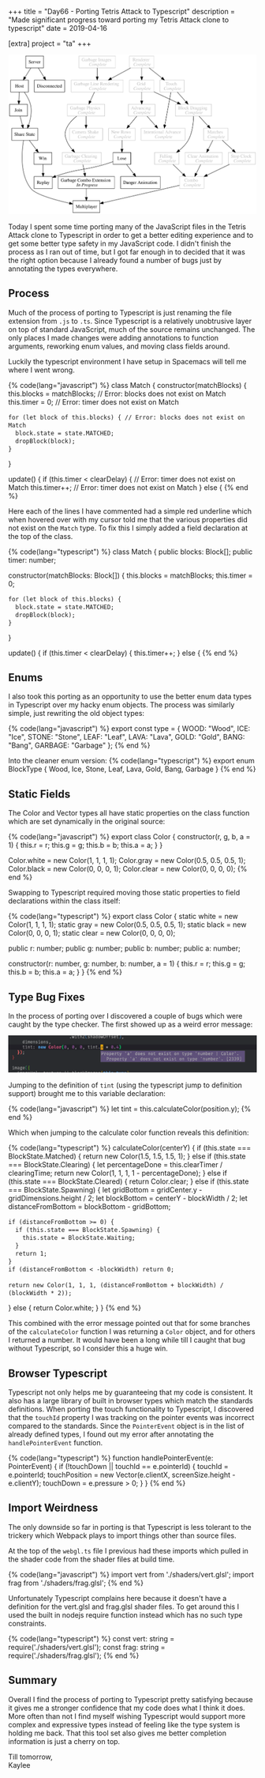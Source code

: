 +++
title = "Day66 - Porting Tetris Attack to Typescript"
description = "Made significant progress toward porting my Tetris Attack clone to typescript"
date = 2019-04-16

[extra]
project = "ta"
+++

![Todo](./todo.svg)

Today I spent some time porting many of the JavaScript files in the Tetris
Attack clone to Typescript in order to get a better editing experience and to
get some better type safety in my JavaScript code. I didn't finish the process
as I ran out of time, but I got far enough in to decided that it was the right
option because I already found a number of bugs just by annotating the types
everywhere.

## Process

Much of the process of porting to Typescript is just renaming the file extension
from `.js` to `.ts`. Since Typescript is a relatively unobtrusive layer on top
of standard JavaScript, much of the source remains unchanged. The only places I
made changes were adding annotations to function arguments, reworking enum
values, and moving class fields around.

Luckily the typescript environment I have setup in Spacemacs will tell me where
I went wrong.

{% code(lang="javascript") %}
class Match {
  constructor(matchBlocks) {
    this.blocks = matchBlocks; // Error: blocks does not exist on Match
    this.timer = 0; // Error: timer does not exist on Match

    for (let block of this.blocks) { // Error: blocks does not exist on Match
      block.state = state.MATCHED;
      dropBlock(block);
    }
  }

  update() {
    if (this.timer < clearDelay) { // Error: timer does not exist on Match
      this.timer++; // Error: timer does not exist on Match
    } else {
{% end %}

Here each of the lines I have commented had a simple red underline which when
hovered over with my cursor told me that the various properties did not exist on
the `Match` type. To fix this I simply added a field declaration at the top of
the class.

{% code(lang="typescript") %}
class Match {
  public blocks: Block[];
  public timer: number;

  constructor(matchBlocks: Block[]) {
    this.blocks = matchBlocks;
    this.timer = 0;

    for (let block of this.blocks) {
      block.state = state.MATCHED;
      dropBlock(block);
    }
  }

  update() {
    if (this.timer < clearDelay) {
      this.timer++;
    } else {
{% end %}

## Enums

I also took this porting as an opportunity to use the better enum data types in
Typescript over my hacky enum objects. The process was similarly simple, just
rewriting the old object types:

{% code(lang="javascript") %}
export const type = {
  WOOD: "Wood",
  ICE: "Ice",
  STONE: "Stone",
  LEAF: "Leaf",
  LAVA: "Lava",
  GOLD: "Gold",
  BANG: "Bang",
  GARBAGE: "Garbage"
};
{% end %}

Into the cleaner enum version:
{% code(lang="typescript") %}
export enum BlockType {
  Wood,
  Ice,
  Stone,
  Leaf,
  Lava,
  Gold,
  Bang,
  Garbage
}
{% end %}

## Static Fields

The Color and Vector types all have static properties on the class function
which are set dynamically in the original source:

{% code(lang="javascript") %}
export class Color {
  constructor(r, g, b, a = 1) {
    this.r = r;
    this.g = g;
    this.b = b;
    this.a = a;
  }
}

Color.white = new Color(1, 1, 1, 1);
Color.gray = new Color(0.5, 0.5, 0.5, 1);
Color.black = new Color(0, 0, 0, 1);
Color.clear = new Color(0, 0, 0, 0);
{% end %}

Swapping to Typescript required moving those static properties to field
declarations within the class itself:

{% code(lang="typescript") %}
export class Color {
  static white = new Color(1, 1, 1, 1);
  static gray = new Color(0.5, 0.5, 0.5, 1);
  static black = new Color(0, 0, 0, 1);
  static clear = new Color(0, 0, 0, 0);

  public r: number;
  public g: number;
  public b: number;
  public a: number;

  constructor(r: number, g: number, b: number, a = 1) {
    this.r = r;
    this.g = g;
    this.b = b;
    this.a = a;
  }
}
{% end %}

## Type Bug Fixes

In the process of porting over I discovered a couple of bugs which were caught
by the type checker. The first showed up as a weird error message:

![Typescript Error Catch](TypescriptErrorCatch.PNG)

Jumping to the definition of `tint` (using the typescript jump to definition
support) brought me to this variable declaration:

{% code(lang="javascript") %}
let tint = this.calculateColor(position.y);
{% end %}

Which when jumping to the calculate color function reveals this definition:

{% code(lang="typescript") %}
calculateColor(centerY) {
  if (this.state === BlockState.Matched) {
    return new Color(1.5, 1.5, 1.5, 1);
  } else if (this.state === BlockState.Clearing) {
    let percentageDone = this.clearTimer / clearingTime;
    return new Color(1, 1, 1, 1 - percentageDone);
  } else if (this.state === BlockState.Cleared) {
    return Color.clear;
  } else if (this.state === BlockState.Spawning) {
    let gridBottom = gridCenter.y - gridDimensions.height / 2;
    let blockBottom = centerY - blockWidth / 2;
    let distanceFromBottom = blockBottom - gridBottom;

    if (distanceFromBottom >= 0) {
      if (this.state === BlockState.Spawning) {
        this.state = BlockState.Waiting;
      }
      return 1;
    }
    if (distanceFromBottom < -blockWidth) return 0;

    return new Color(1, 1, 1, (distanceFromBottom + blockWidth) / (blockWidth * 2));
  } else {
    return Color.white;
  }
}
{% end %}

This combined with the error message pointed out that for some branches of the
`calculateColor` function I was returning a `Color` object, and for others I
returned a number. It would have been a long while till I caught that bug
without Typescript, so I consider this a huge win.

## Browser Typescript

Typescript not only helps me by guaranteeing that my code is consistent. It also
has a large library of built in browser types which match the standards
definitions. When porting the touch functionality to Typescript, I discovered
that the `touchId` property I was tracking on the pointer events was incorrect
compared to the standards. Since the `PointerEvent` object is in the list of
already defined types, I found out my error after annotating the
`handlePointerEvent` function.

{% code(lang="typescript") %}
function handlePointerEvent(e: PointerEvent) {
  if (!touchDown || touchId == e.pointerId) {
    touchId = e.pointerId;
    touchPosition = new Vector(e.clientX, screenSize.height - e.clientY);
    touchDown = e.pressure > 0;
  }
}
{% end %}

## Import Weirdness

The only downside so far in porting is that Typescript is less tolerant to the
trickery which Webpack plays to import things other than source files.

At the top of the `webgl.ts` file I previous had these imports which pulled in
the shader code from the shader files at build time.

{% code(lang="javascript") %}
import vert from './shaders/vert.glsl';
import frag from './shaders/frag.glsl';
{% end %}

Unfortunately Typescript complains here because it doesn't have a definition for
the vert.glsl and frag.glsl shader files. To get around this I used the built in
nodejs require function instead which has no such type constraints.

{% code(lang="typescript") %}
const vert: string = require('./shaders/vert.glsl');
const frag: string = require('./shaders/frag.glsl');
{% end %}

## Summary

Overall I find the process of porting to Typescript pretty satisfying because it
gives me a stronger confidence that my code does what I think it does. More
often than not I find myself wishing Typescript would support more complex and
expressive types instead of feeling like the type system is holding me back.
That this tool set also gives me better completion information is just a cherry
on top.

Till tomorrow,  
Kaylee
